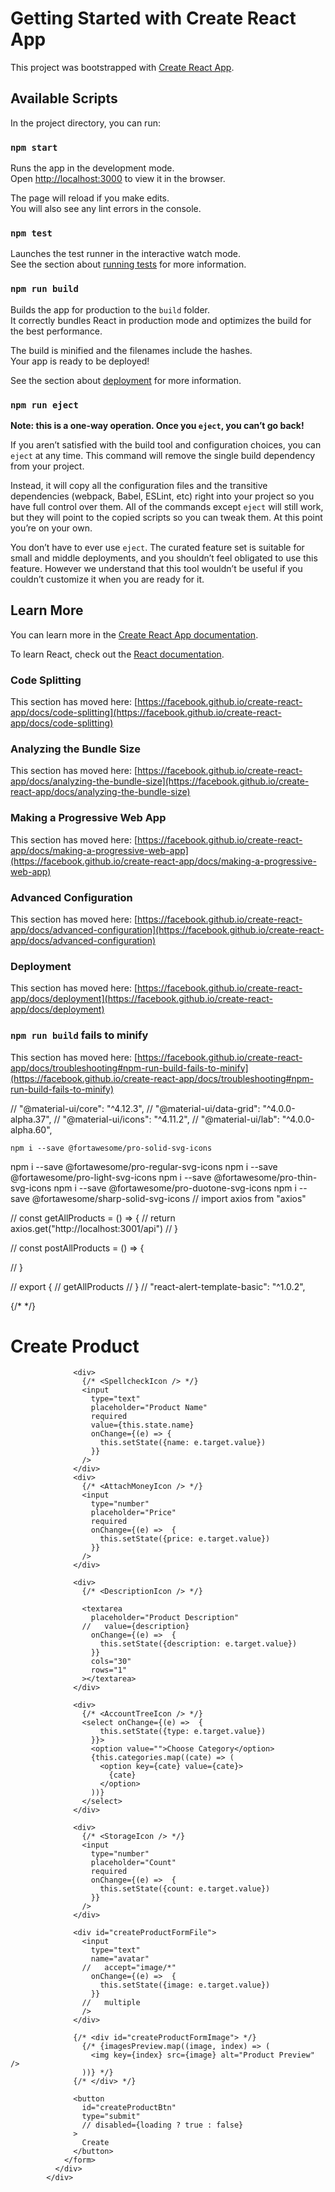# Getting Started with Create React App

This project was bootstrapped with [Create React App](https://github.com/facebook/create-react-app).

## Available Scripts

In the project directory, you can run:

### `npm start`

Runs the app in the development mode.\
Open [http://localhost:3000](http://localhost:3000) to view it in the browser.

The page will reload if you make edits.\
You will also see any lint errors in the console.

### `npm test`

Launches the test runner in the interactive watch mode.\
See the section about [running tests](https://facebook.github.io/create-react-app/docs/running-tests) for more information.

### `npm run build`

Builds the app for production to the `build` folder.\
It correctly bundles React in production mode and optimizes the build for the best performance.

The build is minified and the filenames include the hashes.\
Your app is ready to be deployed!

See the section about [deployment](https://facebook.github.io/create-react-app/docs/deployment) for more information.

### `npm run eject`

**Note: this is a one-way operation. Once you `eject`, you can’t go back!**

If you aren’t satisfied with the build tool and configuration choices, you can `eject` at any time. This command will remove the single build dependency from your project.

Instead, it will copy all the configuration files and the transitive dependencies (webpack, Babel, ESLint, etc) right into your project so you have full control over them. All of the commands except `eject` will still work, but they will point to the copied scripts so you can tweak them. At this point you’re on your own.

You don’t have to ever use `eject`. The curated feature set is suitable for small and middle deployments, and you shouldn’t feel obligated to use this feature. However we understand that this tool wouldn’t be useful if you couldn’t customize it when you are ready for it.

## Learn More

You can learn more in the [Create React App documentation](https://facebook.github.io/create-react-app/docs/getting-started).

To learn React, check out the [React documentation](https://reactjs.org/).

### Code Splitting

This section has moved here: [https://facebook.github.io/create-react-app/docs/code-splitting](https://facebook.github.io/create-react-app/docs/code-splitting)

### Analyzing the Bundle Size

This section has moved here: [https://facebook.github.io/create-react-app/docs/analyzing-the-bundle-size](https://facebook.github.io/create-react-app/docs/analyzing-the-bundle-size)

### Making a Progressive Web App

This section has moved here: [https://facebook.github.io/create-react-app/docs/making-a-progressive-web-app](https://facebook.github.io/create-react-app/docs/making-a-progressive-web-app)

### Advanced Configuration

This section has moved here: [https://facebook.github.io/create-react-app/docs/advanced-configuration](https://facebook.github.io/create-react-app/docs/advanced-configuration)

### Deployment

This section has moved here: [https://facebook.github.io/create-react-app/docs/deployment](https://facebook.github.io/create-react-app/docs/deployment)

### `npm run build` fails to minify

This section has moved here: [https://facebook.github.io/create-react-app/docs/troubleshooting#npm-run-build-fails-to-minify](https://facebook.github.io/create-react-app/docs/troubleshooting#npm-run-build-fails-to-minify)

// "@material-ui/core": "^4.12.3",
// "@material-ui/data-grid": "^4.0.0-alpha.37",
// "@material-ui/icons": "^4.11.2",
// "@material-ui/lab": "^4.0.0-alpha.60",

    npm i --save @fortawesome/pro-solid-svg-icons

npm i --save @fortawesome/pro-regular-svg-icons
npm i --save @fortawesome/pro-light-svg-icons
npm i --save @fortawesome/pro-thin-svg-icons
npm i --save @fortawesome/pro-duotone-svg-icons
npm i --save @fortawesome/sharp-solid-svg-icons
// import axios from "axios"

// const getAllProducts = () => {
// return axios.get("http://localhost:3001/api")
// }

// const postAllProducts = () => {

// }

// export {
// getAllProducts
// }
// "react-alert-template-basic": "^1.0.2",

<title>CREATE PRODUCT</title>
            <div className="dashboard">
              {/* <SideBar /> */}
              <div className="newProductContainer">
                <form
                  className="createProductForm"
                  encType="multipart/form-data"
                  onSubmit={this.submitProductHandler}
                >
                  <h1>Create Product</h1>
      
                  <div>
                    {/* <SpellcheckIcon /> */}
                    <input
                      type="text"
                      placeholder="Product Name"
                      required
                      value={this.state.name}
                      onChange={(e) => {
                        this.setState({name: e.target.value})
                      }}
                    />
                  </div>
                  <div>
                    {/* <AttachMoneyIcon /> */}
                    <input
                      type="number"
                      placeholder="Price"
                      required
                      onChange={(e) =>  {
                        this.setState({price: e.target.value})
                      }}
                    />
                  </div>
      
                  <div>
                    {/* <DescriptionIcon /> */}
      
                    <textarea
                      placeholder="Product Description"
                    //   value={description}
                      onChange={(e) =>  {
                        this.setState({description: e.target.value})
                      }}
                      cols="30"
                      rows="1"
                    ></textarea>
                  </div>
      
                  <div>
                    {/* <AccountTreeIcon /> */} 
                    <select onChange={(e) =>  {
                        this.setState({type: e.target.value})
                      }}>
                      <option value="">Choose Category</option>
                      {this.categories.map((cate) => (
                        <option key={cate} value={cate}>
                          {cate}
                        </option>
                      ))}
                    </select>
                  </div>
      
                  <div>
                    {/* <StorageIcon /> */}
                    <input
                      type="number"
                      placeholder="Count"
                      required
                      onChange={(e) =>  {
                        this.setState({count: e.target.value})
                      }}
                    />
                  </div>
      
                  <div id="createProductFormFile">
                    <input
                      type="text"
                      name="avatar"
                    //   accept="image/*"
                      onChange={(e) =>  {
                        this.setState({image: e.target.value})
                      }}
                    //   multiple
                    />
                  </div>
      
                  {/* <div id="createProductFormImage"> */}
                    {/* {imagesPreview.map((image, index) => (
                      <img key={index} src={image} alt="Product Preview" />
                    ))} */}
                  {/* </div> */}
      
                  <button
                    id="createProductBtn"
                    type="submit"
                    // disabled={loading ? true : false}
                  >
                    Create
                  </button>
                </form>
              </div>
            </div>
